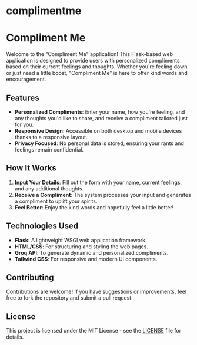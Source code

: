 # complimentme
# Compliment Me

Welcome to the "Compliment Me" application! This Flask-based web application is designed to provide users with personalized compliments based on their current feelings and thoughts. Whether you're feeling down or just need a little boost, "Compliment Me" is here to offer kind words and encouragement.

## Features

- **Personalized Compliments**: Enter your name, how you're feeling, and any thoughts you'd like to share, and receive a compliment tailored just for you.
- **Responsive Design**: Accessible on both desktop and mobile devices thanks to a responsive layout.
- **Privacy Focused**: No personal data is stored, ensuring your rants and feelings remain confidential.

## How It Works

1. **Input Your Details**: Fill out the form with your name, current feelings, and any additional thoughts.
2. **Receive a Compliment**: The system processes your input and generates a compliment to uplift your spirits.
3. **Feel Better**: Enjoy the kind words and hopefully feel a little better!

## Technologies Used

- **Flask**: A lightweight WSGI web application framework.
- **HTML/CSS**: For structuring and styling the web pages.
- **Groq API**: To generate dynamic and personalized compliments.
- **Tailwind CSS**: For responsive and modern UI components.


## Contributing

Contributions are welcome! If you have suggestions or improvements, feel free to fork the repository and submit a pull request.

## License

This project is licensed under the MIT License - see the [LICENSE](LICENSE) file for details.
